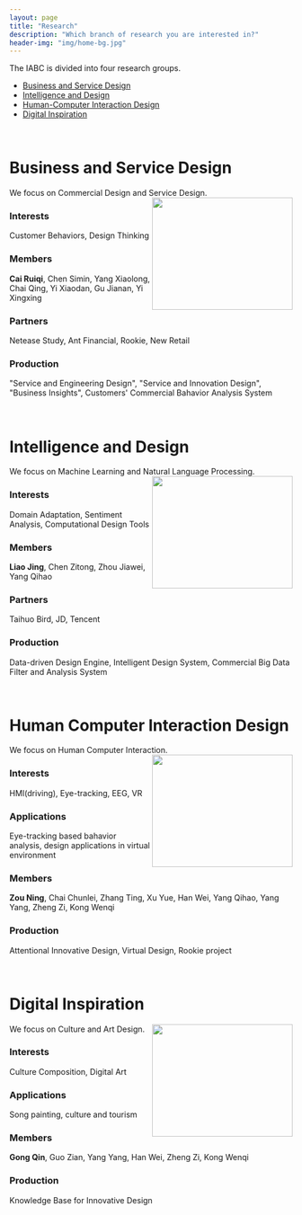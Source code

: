 ```yaml
---
layout: page
title: "Research"
description: "Which branch of research you are interested in?"
header-img: "img/home-bg.jpg"
---
```


The IABC is divided into four research groups.
* [Business and Service Design](#business-and-service-design)
* [Intelligence and Design](#intelligence-and-design)
* [Human-Computer Interaction Design](#human-computer-interaction-design)
* [Digital Inspiration](#digital-inspiration)

</br>

# Business and Service Design
We focus on Commercial Design and Service Design.
<img align="right" width="250" height="200" src="https://www.eahsn.org/wp-content/uploads/research.jpg">
### Interests
Customer Behaviors, Design Thinking
  
### Members
**Cai Ruiqi**, Chen Simin, Yang Xiaolong, Chai Qing, Yi Xiaodan, Gu Jianan, Yi Xingxing

### Partners
Netease Study, Ant Financial, Rookie, New Retail

### Production
"Service and Engineering Design", "Service and Innovation Design", "Business Insights", Customers' Commercial Bahavior Analysis System

<br/>

# Intelligence and Design
We focus on Machine Learning and Natural Language Processing.
<img align="right" width="250" height="200" src="https://www.eahsn.org/wp-content/uploads/research.jpg">
### Interests
Domain Adaptation, Sentiment Analysis, Computational Design Tools
  
### Members
**Liao Jing**, Chen Zitong, Zhou Jiawei, Yang Qihao
### Partners
Taihuo Bird, JD, Tencent
### Production
Data-driven Design Engine, Intelligent Design System, Commercial Big Data Filter and Analysis System

<br/>

# Human Computer Interaction Design
We focus on Human Computer Interaction.
<img align="right" width="250" height="200" src="https://www.eahsn.org/wp-content/uploads/research.jpg">

### Interests
HMI(driving), Eye-tracking, EEG, VR
  
### Applications
Eye-tracking based bahavior analysis, design applications in virtual environment

### Members
**Zou Ning**, Chai Chunlei, Zhang Ting, Xu Yue, Han Wei, Yang Qihao, Yang Yang, Zheng Zi, Kong Wenqi

### Production
Attentional Innovative Design, Virtual Design, Rookie project

<br/>

# Digital Inspiration
We focus on Culture and Art Design.
<img align="right" width="250" height="200" src="https://www.eahsn.org/wp-content/uploads/research.jpg">

### Interests
Culture Composition, Digital Art
  
### Applications
Song painting, culture and tourism

### Members
**Gong Qin**, Guo Zian, Yang Yang, Han Wei, Zheng Zi, Kong Wenqi

### Production
Knowledge Base for Innovative Design

